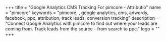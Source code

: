 +++
title = "Google Analytics CMS Tracking For pimcore - Attributio"
name = "pimcore"
keywords = "pimcore, , google analytics, cms, adwords, facebook, ppc, attribution, track leads, conversion tracking"
description = "Connect Google Analytics with pimcore to find out where your leads are coming from. Track leads from the source - from search to ppc."
logo = ""
+++
